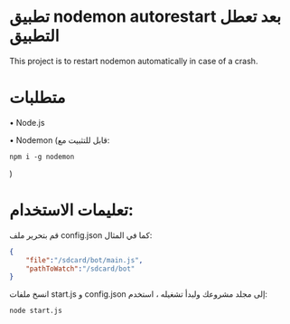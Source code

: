 # تطبيق nodemon autorestart بعد تعطل التطبيق

This project is to restart nodemon automatically in case of a crash.

# متطلبات

• Node.js

• Nodemon (قابل للتثبيت مع:

    npm i -g nodemon

)

# تعليمات الاستخدام:

قم بتحرير ملف config.json كما في المثال:

```json
{
    "file":"/sdcard/bot/main.js",
    "pathToWatch":"/sdcard/bot"
}
```

انسخ ملفات start.js و config.json إلى مجلد مشروعك ولبدأ تشغيله ، استخدم:

    node start.js

